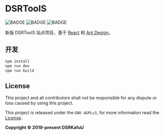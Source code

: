 # DSRToolS

![BADGE](https://img.shields.io/github/workflow/status/dsrkafuu/dsr-tools/test?style=flat-square)
![BADGE](https://img.shields.io/github/languages/top/dsrkafuu/dsr-tools?style=flat-square)
![BADGE](https://img.shields.io/github/license/dsrkafuu/dsr-tools?style=flat-square)

新版 DSRToolS 站点项目，基于 [React](https://github.com/facebook/react) 和 [Ant Design](https://github.com/ant-design/ant-design/)。

## 开发

```bash
npm install
npm run dev
npm run build
```

## License

This project and all contributors shall not be responsible for any dispute or loss caused by using this project.

This project is released under the `GNU AGPLv3`, for more information read the [License](https://github.com/dsrkafuu/dsr-tools/blob/master/LICENSE).

**Copyright © 2019-present DSRKafuU**
